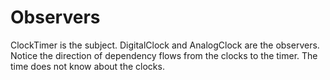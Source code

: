 # Observers

ClockTimer is the subject. DigitalClock and AnalogClock are the observers. Notice the direction of dependency flows from the clocks to the timer. The time does not know about the clocks.
